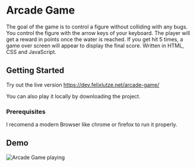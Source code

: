 # Arcade Game

The goal of the game is to control a figure without colliding with any bugs. You control the figure with the arrow keys of your keyboard. The player will get a reward in points once the water is reached. If you get hit 5 times, a game over screen will appear to display the final score. Written in HTML, CSS and JavaScript.

## Getting Started

Try out the live version https://dev.felixlutze.net/arcade-game/


You can also play it locally by downloading the project.

### Prerequisites

I recomend a modern Browser like chrome or firefox to run it properly.

## Demo

![Arcade Game playing](https://dev.felixlutze.net/imgs/arcade-game-playing.png "Arcade Game")
